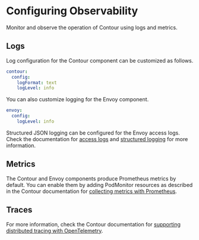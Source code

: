 # Configuring Observability

Monitor and observe the operation of Contour using logs and metrics.

## Logs

Log configuration for the Contour component can be customized as follows.

```yaml
contour:
  config:
    logFormat: text
    logLevel: info
```

You can also customize logging for the Envoy component.

```yaml
envoy:
  config:
    logLevel: info
```

Structured JSON logging can be configured for the Envoy access logs. Check the documentation for [access logs](https://projectcontour.io/docs/latest/config/access-logging/) and [structured logging](https://projectcontour.io/docs/latest/guides/structured-logs/) for more information.

## Metrics

The Contour and Envoy components produce Prometheus metrics by default. You can enable them by adding PodMonitor resources as described in the Contour documentation for [collecting metrics with Prometheus](https://projectcontour.io/docs/latest/guides/prometheus).

## Traces

For more information, check the Contour documentation for [supporting distributed tracing with OpenTelemetry](https://projectcontour.io/docs/latest/config/tracing/).
